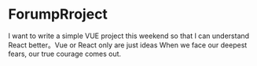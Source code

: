 # ForumpRroject
I want to write a simple VUE project this weekend so that I can understand React better。Vue or React only are just ideas
When we face our deepest fears, our true courage comes out.
